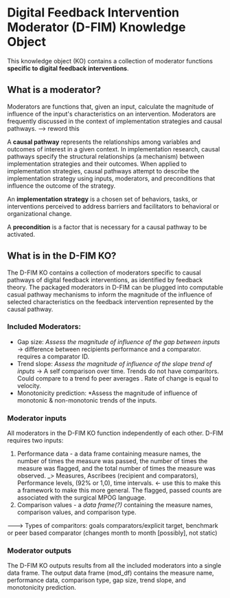 # Digital Feedback Intervention Moderator (D-FIM) Knowledge Object

This knowledge object (KO) contains a collection of moderator functions **specific to digital feedback interventions**. 

## What is a moderator?

Moderators are functions that, given an input, calculate the magnitude of influence of the input's characteristics on an intervention. Moderators are frequently discussed in the context of implementation strategies and causal pathways. --> reword this

A **causal pathway** represents the relationships among variables and outcomes of interest in a given context. In implementation research, causal pathways specify the structural relationships (a mechanism) between implementation strategies and their outcomes. When applied to implementation strategies, causal pathways attempt to describe the implementation strategy using inputs, moderators, and preconditions that influence the outcome of the strategy.

An **implementation strategy** is a chosen set of behaviors, tasks, or interventions perceived to address barriers and facilitators to behavioral or organizational change. 

A **precondition** is a factor that is necessary for a causal pathway to be activated.

## What is in the D-FIM KO?

The D-FIM KO contains a collection of moderators specific to causal pathways of digital feedback interventions, as identified by feedback theory. The packaged moderators in D-FIM can be plugged into computable casual pathway mechanisms to inform the magnitude of the influence of selected characteristics on the feedback intervention represented by the causal pathway.

### Included Moderators:
- Gap size: *Assess the magnitude of influence of the gap between inputs* -> difference between recipients performance and a comparator. requires a comparator ID. 
- Trend slope: *Assess the magnitude of influence of the slope trend of inputs* -> A self comparison over time. Trends do not have comparitors. Could compare to a trend fo peer averages . Rate of change is equal to velocity. 
- Monotonicity prediction: *Assess the magnitude of influence of monotonic & non-monotonic trends of the inputs.

### Moderator inputs

All moderators in the D-FIM KO function independently of each other. D-FIM requires two inputs:
1. Performance data - a data frame containing measure names, the number of times the measure was passed, the number of times the measure was flagged, and the total number of times the measure was observed. _> Measures, Ascribees (recipient and comparators), Performance levels, (92% or 1,0), time intervals. <- use this to make this a framework to make this more general. The flagged, passed counts are associated with the surgical MPOG language.
2. Comparison values - a *data frame(?)* containing the measure names, comparison values, and comparison type.

---> Types of comparitors: goals comparators/explicit target, benchmark or peer based comparator (changes month to month [possibly], not static)

### Moderator outputs

The D-FIM KO outputs results from all the included moderators into a single data frame. The output data frame (mod_df) contains the measure name, performance data, comparison type, gap size, trend slope, and monotonicity prediction.
